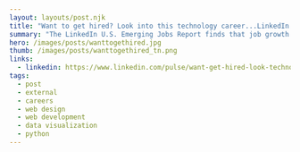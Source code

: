 ```yaml
---
layout: layouts/post.njk
title: "Want to get hired? Look into this technology career...LinkedIn Jobs Report finds"
summary: "The LinkedIn U.S. Emerging Jobs Report finds that job growth in the next decade outstrips growth in the previous decade creating 11.5 million jobs, estimating that 65% of children entering primary school will hold jobs that don't yet exist."
hero: /images/posts/wanttogethired.jpg
thumb: /images/posts/wanttogethired_tn.png
links:
  - linkedin: https://www.linkedin.com/pulse/want-get-hired-look-technology-careerlinkedin-jobs-finds-villalobos/
tags:
  - post
  - external
  - careers
  - web design
  - web development
  - data visualization
  - python
---
```

